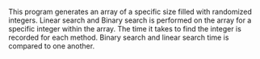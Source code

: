 This program generates an array of a specific size filled with randomized integers. Linear search and Binary search is performed on the array for a specific integer within the array. The time it takes to find the integer is recorded for each method. Binary search and linear search time is compared to one another.
